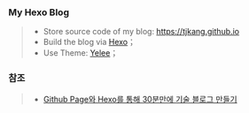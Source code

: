 ### My Hexo Blog
> - Store source code of my blog: https://tjkang.github.io
> - Build the blog via [Hexo](https://hexo.io/)；
> - Use Theme: [Yelee](https://github.com/MOxFIVE/hexo-theme-yelee)；

### 참조
> - [Github Page와 Hexo를 통해 30분만에 기술 블로그 만들기](http://holaxprogramming.com/2017/04/16/github-page-and-hexo)
